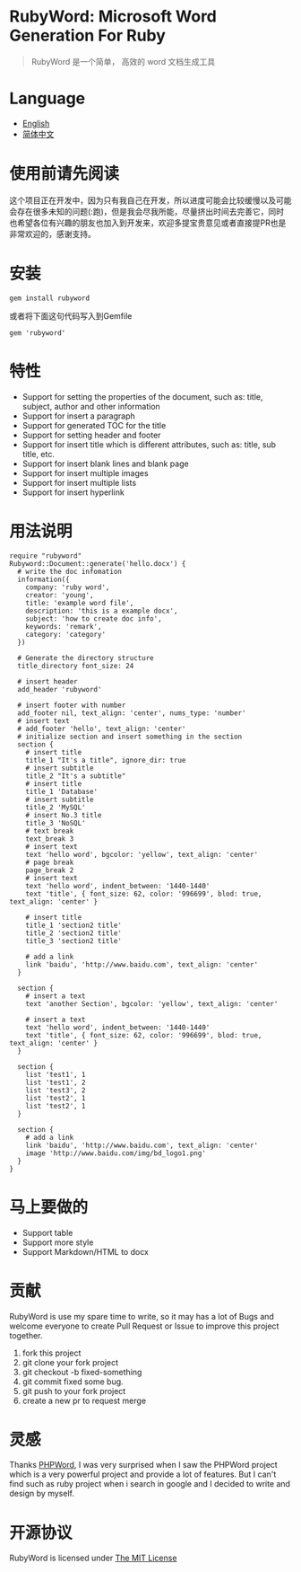 # RubyWord: Microsoft Word Generation For Ruby
> RubyWord 是一个简单， 高效的 word 文档生成工具

# Language
* [English](README.md)
* [简体中文](README.cn.md)

# 使用前请先阅读
这个项目正在开发中，因为只有我自己在开发，所以进度可能会比较缓慢以及可能会存在很多未知的问题(:跑)，但是我会尽我所能，尽量挤出时间去完善它，同时也希望各位有兴趣的朋友也加入到开发来，欢迎多提宝贵意见或者直接提PR也是非常欢迎的，感谢支持。

# 安装
```
gem install rubyword
```
或者将下面这句代码写入到Gemfile
```
gem 'rubyword'
```
# 特性
+ Support for setting the properties of the document, such as: title, subject, author and other information
+ Support for insert a paragraph
+ Support for generated TOC for the title
+ Support for setting header and footer
+ Support for insert title which is different attributes, such as: title, sub title, etc.
+ Support for insert blank lines and blank page
+ Support for insert multiple images 
+ Support for insert multiple lists 
+ Support for insert hyperlink 

# 用法说明
```
require "rubyword"
Rubyword::Document::generate('hello.docx') {
  # write the doc infomation
  information({
    company: 'ruby word',
    creator: 'young',
    title: 'example word file',
    description: 'this is a example docx',
    subject: 'how to create doc info',
    keywords: 'remark',
    category: 'category'
  })
  
  # Generate the directory structure
  title_directory font_size: 24

  # insert header
  add_header 'rubyword'

  # insert footer with number
  add_footer nil, text_align: 'center', nums_type: 'number'
  # insert text
  # add_footer 'hello', text_align: 'center'
  # initialize section and insert something in the section
  section {
    # insert title
    title_1 "It's a title", ignore_dir: true 
    # insert subtitle
    title_2 "It's a subtitle"
    # insert title
    title_1 'Database'
    # insert subtitle
    title_2 'MySQL'
    # insert No.3 title
    title_3 'NoSQL'
    # text break
    text_break 3
    # insert text
    text 'hello word', bgcolor: 'yellow', text_align: 'center'
    # page break
    page_break 2
    # insert text
    text 'hello word', indent_between: '1440-1440'
    text 'title', { font_size: 62, color: '996699', blod: true, text_align: 'center' }

    # insert title
    title_1 'section2 title'
    title_2 'section2 title'
    title_3 'section2 title'

    # add a link
    link 'baidu', 'http://www.baidu.com', text_align: 'center'
  }

  section {
    # insert a text
    text 'another Section', bgcolor: 'yellow', text_align: 'center'

    # insert a text
    text 'hello word', indent_between: '1440-1440'
    text 'title', { font_size: 62, color: '996699', blod: true, text_align: 'center' }
  }

  section {
    list 'test1', 1
    list 'test1', 2
    list 'test3', 2
    list 'test2', 1
    list 'test2', 1
  }

  section {
    # add a link
    link 'baidu', 'http://www.baidu.com', text_align: 'center'
    image 'http://www.baidu.com/img/bd_logo1.png'
  }
}
```

# 马上要做的
+ Support table
+ Support more style
+ Support Markdown/HTML to docx

# 贡献
RubyWord is use my spare time to write, so it may has a lot of Bugs and welcome everyone to create Pull Request or Issue to improve this project together.
1. fork this project
2. git clone your fork project
3. git checkout -b fixed-something
4. git commit fixed some bug.
5. git push to your fork project
6. create a new pr to request merge

# 灵感
Thanks [PHPWord](https://github.com/PHPOffice/PHPWord), I was very surprised when I saw the PHPWord project which is a very powerful project and provide a lot of features. But I can't find such as ruby project when i search in google and I decided to write and design by myself.

# 开源协议
RubyWord is licensed under [The MIT License](LICENSE)